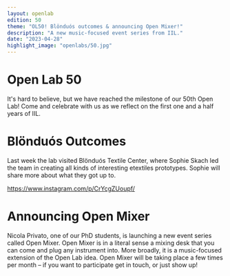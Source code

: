 ```yaml
---
layout: openlab
edition: 50
theme: "OL50! Blönduós outcomes & announcing Open Mixer!"
description: "A new music-focused event series from IIL."
date: "2023-04-28"
highlight_image: "openlabs/50.jpg"
---
```


<script>
    import CaptionedImage from "../../components/Images/CaptionedImage.svelte"
</script>

<CaptionedImage
    src="openlabs/50.jpg"
    alt="Victor playing with the textile-input mixer."
    caption="Victor playing with the textile-input mixer."/>

# Open Lab 50

It's hard to believe, but we have reached the milestone of our 50th Open Lab!
Come and celebrate with us as we reflect on the first one and a half years of IIL.

# Blönduós Outcomes

Last week the lab visited Blönduós Textile Center, where Sophie Skach led the team in creating all kinds of interesting etextiles prototypes. Sophie will share more about what they got up to.

https://www.instagram.com/p/CrYcgZUoupf/

# Announcing Open Mixer

Nicola Privato, one of our PhD students, is launching a new event series called Open Mixer.
Open Mixer is in a literal sense a mixing desk that you can come and plug any instrument into.
More broadly, it is a music-focused extension of the Open Lab idea.
Open Mixer will be taking place a few times per month – if you want to participate get in touch, or just show up!


